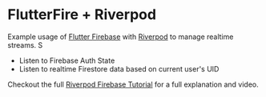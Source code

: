 # FlutterFire + Riverpod

Example usage of [Flutter Firebase](https://pub.dev/packages/flutter_fire) with [Riverpod](https://pub.dev/packages/riverpod) to manage realtime streams. 
S
- Listen to Firebase Auth State
- Listen to realtime Firestore data based on current user's UID

Checkout the full [Riverpod Firebase Tutorial](https://fireship.io/lessons/firebase-riverpod-flutter/) for a full explanation and video. 